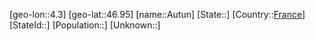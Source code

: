 ﻿---
location: [46.95,4.3]
type: City
tags:
- geo/City


SpocWebEntityId: 28940
isDeleted: false
confidential: public

---
[geo-lon::4.3]
[geo-lat::46.95]
[name::Autun]
[State::]
[Country::[France](geo/Continent/Europe/France.md)]
[StateId::]
[Population::]
[Unknown::]

